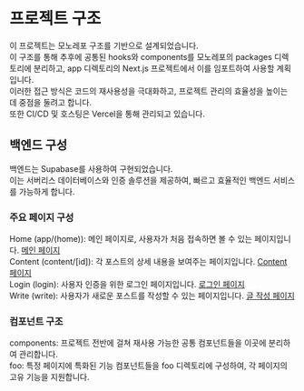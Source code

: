 # 프로젝트 구조

이 프로젝트는 모노레포 구조를 기반으로 설계되었습니다.<br/>
이 구조를 통해 추후에 공통된 hooks와 components를 모노레포의 packages 디렉토리에 분리하고, app 디렉토리의 Next.js 프로젝트에서 이를 임포트하여 사용할 계획입니다.<br/>
이러한 접근 방식은 코드의 재사용성을 극대화하고, 프로젝트 관리의 효율성을 높이는 데 중점을 둘려고 합니다.<br/>
또한 CI/CD 및 호스팅은 Vercel을 통해 관리되고 있습니다.<br/>

## 백엔드 구성

백엔드는 Supabase를 사용하여 구현되었습니다.<br/>
이는 서버리스 데이터베이스와 인증 솔루션을 제공하여, 빠르고 효율적인 백엔드 서비스를 가능하게 합니다.

### 주요 페이지 구성

Home (app/(home)): 메인 페이지로, 사용자가 처음 접속하면 볼 수 있는 페이지입니다. [메인 페이지](https://minsu-dev.vercel.app/) <br/>
Content (content/[id]): 각 포스트의 상세 내용을 보여주는 페이지입니다. [Content 페이지](https://minsu-dev.vercel.app/content/6) <br/>
Login (login): 사용자 인증을 위한 로그인 페이지입니다. [로그인 페이지](https://minsu-dev.vercel.app/login) <br/>
Write (write): 사용자가 새로운 포스트를 작성할 수 있는 페이지입니다. [글 작성 페이지](https://minsu-dev.vercel.app/login) <br/> 

### 컴포넌트 구조

components: 프로젝트 전반에 걸쳐 재사용 가능한 공통 컴포넌트들을 이곳에 분리하여 관리합니다.<br/>
foo: 특정 페이지에 특화된 기능 컴포넌트들을 foo 디렉토리에 구성하여, 각 페이지의 고유 기능을 지원합니다.
